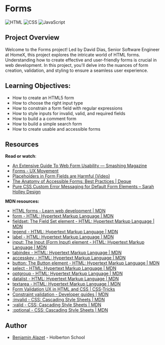 # Forms

 ![HTML](https://img.shields.io/badge/-HTML-orange?logo=html5&logoColor=white) ![CSS](https://img.shields.io/badge/-CSS-blue?logo=css3&logoColor=white) ![JavaScript](https://img.shields.io/badge/-JavaScript-yellow?logo=javascript&logoColor=white)
 
## Project Overview

Welcome to the Forms project! Led by David Dias, Senior Software Engineer at HomeX, this project explores the intricate world of HTML forms. Understanding how to create effective and user-friendly forms is crucial in web development. In this project, you'll delve into the nuances of form creation, validation, and styling to ensure a seamless user experience.

## Learning Objectives:

-   How to create an HTML5 form
-   How to choose the right input type
-   How to constrain a form field with regular expressions
-   How to style inputs for invalid, valid, and required fields
-   How to build a a comment form
-   How to build a simple search form
-   How to create usable and accessible forms

## Resources

**Read or watch**:

-   [An Extensive Guide To Web Form Usability — Smashing Magazine](https://intranet.hbtn.io/rltoken/KvRBcz_8XOM9vvkhQyDTVw "An Extensive Guide To Web Form Usability — Smashing Magazine")
-   [Forms - UX Movement](https://intranet.hbtn.io/rltoken/3F807G14wwmvC-jGycI6GA "Forms - UX Movement")
-   [Placeholders in Form Fields are Harmful (Video)](https://intranet.hbtn.io/rltoken/VET6DXplMwmJp5xneWM49g "Placeholders in Form Fields are Harmful (Video)")
-   [The Anatomy of Accessible Forms: Best Practices | Deque](https://intranet.hbtn.io/rltoken/P-loXM2n49oEwlePmIiYQg "The Anatomy of Accessible Forms: Best Practices | Deque")
-   [Pure CSS Custom Error Messaging for Default Form Elements – Sarah Holley Design](https://intranet.hbtn.io/rltoken/exQJSj6aPFsPAYH2NZFycQ "Pure CSS Custom Error Messaging for Default Form Elements – Sarah Holley Design")

**MDN resources:**

-   [HTML forms - Learn web development | MDN](https://intranet.hbtn.io/rltoken/jvqXK2mWM7Xigej8xgzg8Q "HTML forms - Learn web development | MDN")
-   [form - HTML: Hypertext Markup Language | MDN](https://intranet.hbtn.io/rltoken/MJutTB_xX2-3ZOmvy-L7ng "form - HTML: Hypertext Markup Language | MDN")
-   [fieldset: The Field Set element - HTML: Hypertext Markup Language | MDN](https://intranet.hbtn.io/rltoken/wzA4VsMgky-uuYA_nt9NsQ "fieldset: The Field Set element - HTML: Hypertext Markup Language | MDN")
-   [legend - HTML: Hypertext Markup Language | MDN](https://intranet.hbtn.io/rltoken/qFl5c8qRT1xIvxrPI4tYyw "legend - HTML: Hypertext Markup Language | MDN")
-   [label - HTML: Hypertext Markup Language | MDN](https://intranet.hbtn.io/rltoken/2xY3RvyD0TbAJ2UHBpSEwA "label - HTML: Hypertext Markup Language | MDN")
-   [input: The Input (Form Input) element - HTML: Hypertext Markup Language | MDN](https://intranet.hbtn.io/rltoken/dD5Y2H3A3CuE4x-Ex3v8yA "input: The Input (Form Input) element - HTML: Hypertext Markup Language | MDN")
-   [tabindex - HTML: Hypertext Markup Language | MDN](https://intranet.hbtn.io/rltoken/HqjD15K4q_j2J9vmuUGGPg "tabindex - HTML: Hypertext Markup Language | MDN")
-   [accesskey - HTML: Hypertext Markup Language | MDN](https://intranet.hbtn.io/rltoken/yjNGe3pDAC8awonmeq_DgA "accesskey - HTML: Hypertext Markup Language | MDN")
-   [button: The Button element - HTML: Hypertext Markup Language | MDN](https://intranet.hbtn.io/rltoken/9f5CWmkG94-9sKkFejw8QA "button: The Button element - HTML: Hypertext Markup Language | MDN")
-   [select - HTML: Hypertext Markup Language | MDN](https://intranet.hbtn.io/rltoken/2wVw8oQ4nH1U03geYafP7Q "select - HTML: Hypertext Markup Language | MDN")
-   [optgroup - HTML: Hypertext Markup Language | MDN](https://intranet.hbtn.io/rltoken/jts2hmsNE3o_3y54cjYpcg "optgroup - HTML: Hypertext Markup Language | MDN")
-   [datalist - HTML: Hypertext Markup Language | MDN](https://intranet.hbtn.io/rltoken/1wCfXnzFQ7TDWEZTc15XBA "datalist - HTML: Hypertext Markup Language | MDN")
-   [textarea - HTML: Hypertext Markup Language | MDN](https://intranet.hbtn.io/rltoken/a_jU_ZShJ0Q_GmT4x-Yj7w "textarea - HTML: Hypertext Markup Language | MDN")
-   [Form Validation UX in HTML and CSS | CSS-Tricks](https://intranet.hbtn.io/rltoken/vJnFXQHc4IQ63uyTK0OMAg "Form Validation UX in HTML and CSS | CSS-Tricks")
-   [Constraint validation - Developer guides | MDN](https://intranet.hbtn.io/rltoken/AMnjaWaVbYEudEv2B6O7cw "Constraint validation - Developer guides | MDN")
-   [:invalid - CSS: Cascading Style Sheets | MDN](https://intranet.hbtn.io/rltoken/72HlfnHhT90X1X7v4HTvVg ":invalid - CSS: Cascading Style Sheets | MDN")
-   [:valid - CSS: Cascading Style Sheets | MDN](https://intranet.hbtn.io/rltoken/CqXX7ulCTIW-oclwAwchmg ":valid - CSS: Cascading Style Sheets | MDN")
-   [:optional - CSS: Cascading Style Sheets | MDN](https://intranet.hbtn.io/rltoken/vQCoDXBCluyFa6HqDtDoPQ ":optional - CSS: Cascading Style Sheets | MDN")

## Author
- [Benjamin Alazet](https://github.com/Yliaze) - Holberton School
